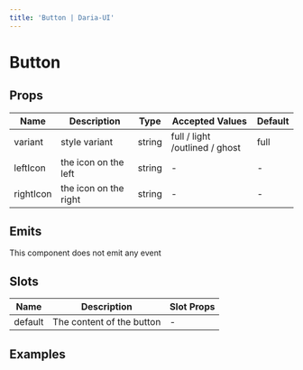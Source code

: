 ```yaml
---
title: 'Button | Daria-UI'
---
```

<script setup lang="ts">
import CodeExample from '@/components/CodeExample.vue'
import ButtonBasic from '@/components/examples/button/ButtonBasic.vue';
import ButtonColors from '@/components/examples/button/ButtonColors.vue';
import ButtonCustom from '@/components/examples/button/ButtonCustom.vue';
</script>

# Button

## Props
| Name      | Description          | Type     | Accepted Values               | Default |
| --------- | -------------------- | -------- | ----------------------------- | ------- |
| variant   | style variant        | string   | full / light /outlined / ghost| full    |
| leftIcon  | the icon on the left | string   | -                             | -       |
| rightIcon | the icon on the right| string   | -                             | -       |


## Emits

This component does not emit any event

## Slots

| Name    | Description               | Slot Props |
|-------- | ------------------------- | ---------- |
| default | The content of the button | -          | 

## Examples

<CodeExample title="Basic Usage">
  <ButtonBasic />

  <template v-slot:code>

  ```vue <<< @/src/components/examples/button/ButtonBasic.vue
  //
  ```
  
  </template>
</CodeExample>

<CodeExample title="Color schemes">
  <ButtonColors />

  <template v-slot:code>

  ```vue <<< @/src/components/examples/button/ButtonColors.vue
  //
  ```
  
  </template>
</CodeExample>



<CodeExample title="Custom style">
  <ButtonCustom />

  <template v-slot:code>

  ```vue <<< @/src/components/examples/button/ButtonCustom.vue
  //
  ```
  
  </template>
</CodeExample>



